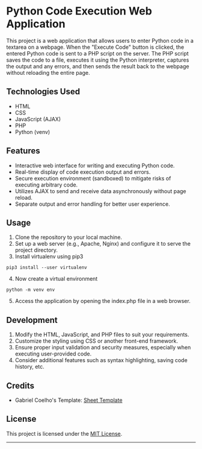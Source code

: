 # Python Code Execution Web Application

This project is a web application that allows users to enter Python code in a textarea on a webpage. When the "Execute Code" button is clicked, the entered Python code is sent to a PHP script on the server. The PHP script saves the code to a file, executes it using the Python interpreter, captures the output and any errors, and then sends the result back to the webpage without reloading the entire page.

## Technologies Used

- HTML
- CSS
- JavaScript (AJAX)
- PHP
- Python (venv)

## Features

- Interactive web interface for writing and executing Python code.
- Real-time display of code execution output and errors.
- Secure execution environment (sandboxed) to mitigate risks of executing arbitrary code.
- Utilizes AJAX to send and receive data asynchronously without page reload.
- Separate output and error handling for better user experience.

## Usage

1. Clone the repository to your local machine.
2. Set up a web server (e.g., Apache, Nginx) and configure it to serve the project directory.
3. Install virtualenv using pip3
```
pip3 install --user virtualenv
```

4. Now create a virtual environment
```
python -m venv env
```

5. Access the application by opening the index.php file in a web browser.

## Development

1. Modify the HTML, JavaScript, and PHP files to suit your requirements.
2. Customize the styling using CSS or another front-end framework.
3. Ensure proper input validation and security measures, especially when executing user-provided code.
4. Consider additional features such as syntax highlighting, saving code history, etc.

## Credits

- Gabriel Coelho's Template: [Sheet Template](https://codepen.io/userliev/pen/zYNrjRo)

## License

This project is licensed under the [MIT License](LICENSE).

---
